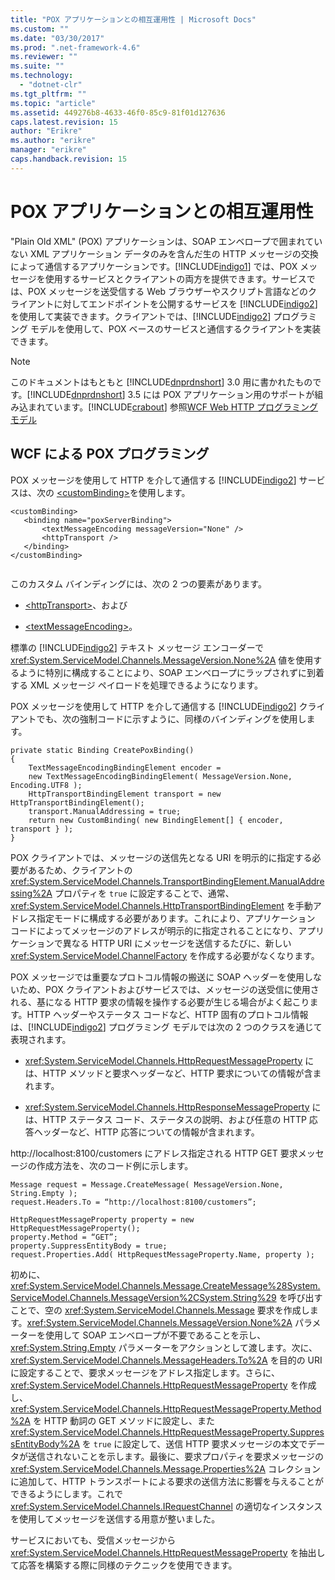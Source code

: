 ```yaml
---
title: "POX アプリケーションとの相互運用性 | Microsoft Docs"
ms.custom: ""
ms.date: "03/30/2017"
ms.prod: ".net-framework-4.6"
ms.reviewer: ""
ms.suite: ""
ms.technology: 
  - "dotnet-clr"
ms.tgt_pltfrm: ""
ms.topic: "article"
ms.assetid: 449276b8-4633-46f0-85c9-81f01d127636
caps.latest.revision: 15
author: "Erikre"
ms.author: "erikre"
manager: "erikre"
caps.handback.revision: 15
---
```

# POX アプリケーションとの相互運用性
"Plain Old XML" \(POX\) アプリケーションは、SOAP エンベロープで囲まれていない XML アプリケーション データのみを含んだ生の HTTP メッセージの交換によって通信するアプリケーションです。[!INCLUDE[indigo1](../../../../includes/indigo1-md.md)] では、POX メッセージを使用するサービスとクライアントの両方を提供できます。サービスでは、POX メッセージを送受信する Web ブラウザーやスクリプト言語などのクライアントに対してエンドポイントを公開するサービスを [!INCLUDE[indigo2](../../../../includes/indigo2-md.md)] を使用して実装できます。クライアントでは、[!INCLUDE[indigo2](../../../../includes/indigo2-md.md)] プログラミング モデルを使用して、POX ベースのサービスと通信するクライアントを実装できます。  
  
> [!NOTE]
>  このドキュメントはもともと [!INCLUDE[dnprdnshort](../../../../includes/dnprdnshort-md.md)] 3.0 用に書かれたものです。[!INCLUDE[dnprdnshort](../../../../includes/dnprdnshort-md.md)] 3.5 には POX アプリケーション用のサポートが組み込まれています。[!INCLUDE[crabout](../../../../includes/crabout-md.md)] 参照[WCF Web HTTP プログラミング モデル](../../../../docs/framework/wcf/feature-details/wcf-web-http-programming-model.md)  
  
## WCF による POX プログラミング  
 POX メッセージを使用して HTTP を介して通信する [!INCLUDE[indigo2](../../../../includes/indigo2-md.md)] サービスは、次の [\<customBinding\>](../../../../docs/framework/configure-apps/file-schema/wcf/custombinding.md)を使用します。  
  
```  
<customBinding>  
   <binding name="poxServerBinding">  
       <textMessageEncoding messageVersion="None" />  
       <httpTransport />  
   </binding>  
</customBinding>  
  
```  
  
 このカスタム バインディングには、次の 2 つの要素があります。  
  
-   [\<httpTransport\>](../../../../docs/framework/configure-apps/file-schema/wcf/httptransport.md)、および  
  
-   [\<textMessageEncoding\>](../../../../docs/framework/configure-apps/file-schema/wcf/textmessageencoding.md)。  
  
 標準の [!INCLUDE[indigo2](../../../../includes/indigo2-md.md)] テキスト メッセージ エンコーダーで <xref:System.ServiceModel.Channels.MessageVersion.None%2A> 値を使用するように特別に構成することにより、SOAP エンベロープにラップされずに到着する XML メッセージ ペイロードを処理できるようになります。  
  
 POX メッセージを使用して HTTP を介して通信する [!INCLUDE[indigo2](../../../../includes/indigo2-md.md)] クライアントでも、次の強制コードに示すように、同様のバインディングを使用します。  
  
```  
private static Binding CreatePoxBinding()  
{  
    TextMessageEncodingBindingElement encoder =   
    new TextMessageEncodingBindingElement( MessageVersion.None, Encoding.UTF8 );  
    HttpTransportBindingElement transport = new HttpTransportBindingElement();  
    transport.ManualAddressing = true;  
    return new CustomBinding( new BindingElement[] { encoder, transport } );  
}   
```  
  
 POX クライアントでは、メッセージの送信先となる URI を明示的に指定する必要があるため、クライアントの <xref:System.ServiceModel.Channels.TransportBindingElement.ManualAddressing%2A> プロパティを `true` に設定することで、通常、<xref:System.ServiceModel.Channels.HttpTransportBindingElement> を手動アドレス指定モードに構成する必要があります。これにより、アプリケーション コードによってメッセージのアドレスが明示的に指定されることになり、アプリケーションで異なる HTTP URI にメッセージを送信するたびに、新しい <xref:System.ServiceModel.ChannelFactory> を作成する必要がなくなります。  
  
 POX メッセージでは重要なプロトコル情報の搬送に SOAP ヘッダーを使用しないため、POX クライアントおよびサービスでは、メッセージの送受信に使用される、基になる HTTP 要求の情報を操作する必要が生じる場合がよく起こります。HTTP ヘッダーやステータス コードなど、HTTP 固有のプロトコル情報は、[!INCLUDE[indigo2](../../../../includes/indigo2-md.md)] プログラミング モデルでは次の 2 つのクラスを通じて表現されます。  
  
-   <xref:System.ServiceModel.Channels.HttpRequestMessageProperty> には、HTTP メソッドと要求ヘッダーなど、HTTP 要求についての情報が含まれます。  
  
-   <xref:System.ServiceModel.Channels.HttpResponseMessageProperty> には、HTTP ステータス コード、ステータスの説明、および任意の HTTP 応答ヘッダーなど、HTTP 応答についての情報が含まれます。  
  
 http:\/\/localhost:8100\/customers にアドレス指定される HTTP GET 要求メッセージの作成方法を、次のコード例に示します。  
  
```  
Message request = Message.CreateMessage( MessageVersion.None, String.Empty );  
request.Headers.To = “http://localhost:8100/customers”;  
  
HttpRequestMessageProperty property = new HttpRequestMessageProperty();  
property.Method = “GET”;  
property.SuppressEntityBody = true;  
request.Properties.Add( HttpRequestMessageProperty.Name, property );  
```  
  
 初めに、<xref:System.ServiceModel.Channels.Message.CreateMessage%28System.ServiceModel.Channels.MessageVersion%2CSystem.String%29> を呼び出すことで、空の <xref:System.ServiceModel.Channels.Message> 要求を作成します。<xref:System.ServiceModel.Channels.MessageVersion.None%2A> パラメーターを使用して SOAP エンベロープが不要であることを示し、<xref:System.String.Empty> パラメーターをアクションとして渡します。次に、<xref:System.ServiceModel.Channels.MessageHeaders.To%2A> を目的の URI に設定することで、要求メッセージをアドレス指定します。さらに、<xref:System.ServiceModel.Channels.HttpRequestMessageProperty> を作成し、<xref:System.ServiceModel.Channels.HttpRequestMessageProperty.Method%2A> を HTTP 動詞の GET メソッドに設定し、また <xref:System.ServiceModel.Channels.HttpRequestMessageProperty.SuppressEntityBody%2A> を `true` に設定して、送信 HTTP 要求メッセージの本文でデータが送信されないことを示します。最後に、要求プロパティを要求メッセージの <xref:System.ServiceModel.Channels.Message.Properties%2A> コレクションに追加して、HTTP トランスポートによる要求の送信方法に影響を与えることができるようにします。これで <xref:System.ServiceModel.Channels.IRequestChannel> の適切なインスタンスを使用してメッセージを送信する用意が整いました。  
  
 サービスにおいても、受信メッセージから <xref:System.ServiceModel.Channels.HttpRequestMessageProperty> を抽出して応答を構築する際に同様のテクニックを使用できます。